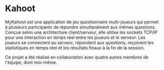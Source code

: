 # Kahoot

MyKahoot est une application de jeu questionnaire multi-joueurs qui permet à plusieurs participants de répondre simultanément aux mêmes questions. Conçue selon une architecture client/serveur, elle utilise les sockets TCP/IP pour une interaction en temps réel entre les joueurs et le serveur. Les joueurs se connectent au serveur, répondent aux questions, reçoivent les statistiques en temps réel et les résultats finaux à la fin de la session.

Ce projet a été réalisé en collaboration avec quatre autres membres de l'équipe, dont moi-même.
